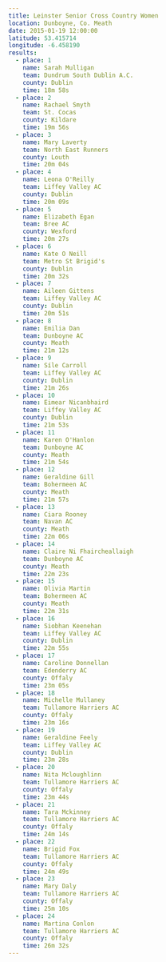 ```yaml
---
title: Leinster Senior Cross Country Women
location: Dunboyne, Co. Meath
date: 2015-01-19 12:00:00
latitude: 53.415714
longitude: -6.458190
results:
  - place: 1
    name: Sarah Mulligan
    team: Dundrum South Dublin A.C.
    county: Dublin
    time: 18m 58s
  - place: 2
    name: Rachael Smyth
    team: St. Cocas
    county: Kildare
    time: 19m 56s
  - place: 3
    name: Mary Laverty
    team: North East Runners
    county: Louth
    time: 20m 04s
  - place: 4
    name: Leona O'Reilly
    team: Liffey Valley AC
    county: Dublin
    time: 20m 09s
  - place: 5
    name: Elizabeth Egan
    team: Bree AC
    county: Wexford
    time: 20m 27s
  - place: 6
    name: Kate O Neill
    team: Metro St Brigid's
    county: Dublin
    time: 20m 32s
  - place: 7
    name: Aileen Gittens
    team: Liffey Valley AC
    county: Dublin
    time: 20m 51s
  - place: 8
    name: Emilia Dan
    team: Dunboyne AC
    county: Meath
    time: 21m 12s
  - place: 9
    name: Síle Carroll
    team: Liffey Valley AC
    county: Dublin
    time: 21m 26s
  - place: 10
    name: Eimear Nicanbhaird
    team: Liffey Valley AC
    county: Dublin
    time: 21m 53s
  - place: 11
    name: Karen O'Hanlon
    team: Dunboyne AC
    county: Meath
    time: 21m 54s
  - place: 12
    name: Geraldine Gill
    team: Bohermeen AC
    county: Meath
    time: 21m 57s
  - place: 13
    name: Ciara Rooney
    team: Navan AC
    county: Meath
    time: 22m 06s
  - place: 14
    name: Claire Ni Fhaircheallaigh
    team: Dunboyne AC
    county: Meath
    time: 22m 23s
  - place: 15
    name: Olivia Martin
    team: Bohermeen AC
    county: Meath
    time: 22m 31s
  - place: 16
    name: Siobhan Keenehan
    team: Liffey Valley AC
    county: Dublin
    time: 22m 55s
  - place: 17
    name: Caroline Donnellan
    team: Edenderry AC
    county: Offaly
    time: 23m 05s
  - place: 18
    name: Michelle Mullaney
    team: Tullamore Harriers AC
    county: Offaly
    time: 23m 16s
  - place: 19
    name: Geraldine Feely
    team: Liffey Valley AC
    county: Dublin
    time: 23m 28s
  - place: 20
    name: Nita Mcloughlinn
    team: Tullamore Harriers AC
    county: Offaly
    time: 23m 44s
  - place: 21
    name: Tara Mckinney
    team: Tullamore Harriers AC
    county: Offaly
    time: 24m 14s
  - place: 22
    name: Brigid Fox
    team: Tullamore Harriers AC
    county: Offaly
    time: 24m 49s
  - place: 23
    name: Mary Daly
    team: Tullamore Harriers AC
    county: Offaly
    time: 25m 10s
  - place: 24
    name: Martina Conlon
    team: Tullamore Harriers AC
    county: Offaly
    time: 26m 32s
---
```


